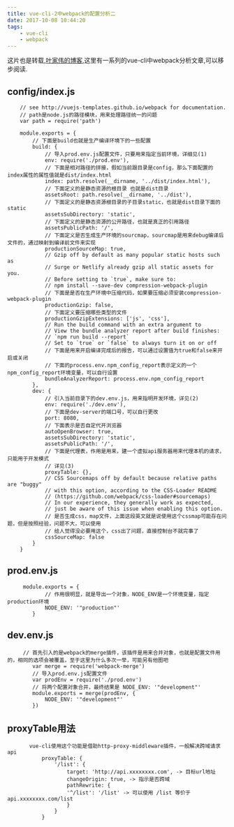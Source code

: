 ```yaml
---
title: vue-cli-2中webpack的配置分析二
date: 2017-10-08 10:44:20
tags:
    - vue-cli
    - webpack
---
```

这片也是转载,[叶家伟的博客](http://www.cnblogs.com/ye-hcj/p/7077796.html),这里有一系列的vue-cli中webpack分析文章,可以移步阅读.

## config/index.js
        
        // see http://vuejs-templates.github.io/webpack for documentation.
        // path是node.js的路径模块，用来处理路径统一的问题
        var path = require('path')
        
        module.exports = {
            // 下面是build也就是生产编译环境下的一些配置
            build: {
                // 导入prod.env.js配置文件，只要用来指定当前环境，详细见(1)
                env: require('./prod.env'),
                // 下面是相对路径的拼接，假如当前跟目录是config，那么下面配置的index属性的属性值就是dist/index.html
                index: path.resolve(__dirname, '../dist/index.html'),
                // 下面定义的是静态资源的根目录 也就是dist目录
                assetsRoot: path.resolve(__dirname, '../dist'),
                // 下面定义的是静态资源根目录的子目录static，也就是dist目录下面的static
                assetsSubDirectory: 'static',
                // 下面定义的是静态资源的公开路径，也就是真正的引用路径
                assetsPublicPath: '/',
                // 下面定义是否生成生产环境的sourcmap，sourcmap是用来debug编译后文件的，通过映射到编译前文件来实现
                productionSourceMap: true,
                // Gzip off by default as many popular static hosts such as
                // Surge or Netlify already gzip all static assets for you.
                // Before setting to `true`, make sure to:
                // npm install --save-dev compression-webpack-plugin
                // 下面是是否在生产环境中压缩代码，如果要压缩必须安装compression-webpack-plugin
                productionGzip: false,
                // 下面定义要压缩哪些类型的文件
                productionGzipExtensions: ['js', 'css'],
                // Run the build command with an extra argument to
                // View the bundle analyzer report after build finishes:
                // `npm run build --report`
                // Set to `true` or `false` to always turn it on or off
                // 下面是用来开启编译完成后的报告，可以通过设置值为true和false来开启或关闭
                // 下面的process.env.npm_config_report表示定义的一个npm_config_report环境变量，可以自行设置
                bundleAnalyzerReport: process.env.npm_config_report
            },
            dev: {
                // 引入当前目录下的dev.env.js，用来指明开发环境，详见(2)
                env: require('./dev.env'),
                // 下面是dev-server的端口号，可以自行更改
                port: 8080,
                // 下面表示是否自定代开浏览器
                autoOpenBrowser: true,
                assetsSubDirectory: 'static',
                assetsPublicPath: '/',
                // 下面是代理表，作用是用来，建一个虚拟api服务器用来代理本机的请求，只能用于开发模式
                // 详见(3)
                proxyTable: {},
                // CSS Sourcemaps off by default because relative paths are "buggy"
                // with this option, according to the CSS-Loader README
                // (https://github.com/webpack/css-loader#sourcemaps)
                // In our experience, they generally work as expected,
                // just be aware of this issue when enabling this option.
                // 是否生成css，map文件，上面这段英文就是说使用这个cssmap可能存在问题，但是按照经验，问题不大，可以使用
                // 给人觉得没必要用这个，css出了问题，直接控制台不就完事了
                cssSourceMap: false
            }
        }
<!-- more -->        
## prod.env.js 
        
         module.exports = {
                // 作用很明显，就是导出一个对象，NODE_ENV是一个环境变量，指定production环境
                NODE_ENV: '"production"'
            }

## dev.env.js
        
         // 首先引入的是webpack的merge插件，该插件是用来合并对象，也就是配置文件用的，相同的选项会被覆盖，至于这里为什么多次一举，可能另有他图吧
            var merge = require('webpack-merge')
            // 导入prod.env.js配置文件
            var prodEnv = require('./prod.env')
            // 将两个配置对象合并，最终结果是 NODE_ENV: '"development"'
            module.exports = merge(prodEnv, {
                NODE_ENV: '"development"'
            })
            
## proxyTable用法
           
           vue-cli使用这个功能是借助http-proxy-middleware插件，一般解决跨域请求api
               proxyTable: {
                   '/list': {
                       target: 'http://api.xxxxxxxx.com', -> 目标url地址
                       changeOrigin: true, -> 指示是否跨域
                       pathRewrite: {
                       '^/list': '/list' -> 可以使用 /list 等价于 api.xxxxxxxx.com/list
                       }
                   }
               }
            
            
